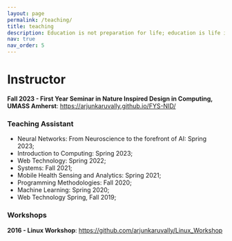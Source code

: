 ```yaml
---
layout: page
permalink: /teaching/
title: teaching
description: Education is not preparation for life; education is life itself - John Dewey.
nav: true
nav_order: 5
---
```


# Instructor

**Fall 2023 - First Year Seminar in Nature Inspired Design in Computing, UMASS Amherst**: <a href="https://arjunkaruvally.github.io/FYS-NID/">https://arjunkaruvally.github.io/FYS-NID/</a>


### Teaching Assistant

- Neural Networks: From Neuroscience to the forefront of AI: Spring 2023; 
- Introduction to Computing: Spring 2023; 
- Web Technology: Spring 2022; 
- Systems: Fall 2021; 
- Mobile Health Sensing and Analytics: Spring 2021; 
- Programming Methodologies: Fall 2020;
- Machine Learning: Spring 2020; 
- Web Technology Spring, Fall 2019;

### Workshops

**2016 - Linux Workshop**: <a href="https://github.com/arjunkaruvally/Linux_Workshop">https://github.com/arjunkaruvally/Linux_Workshop</a>
